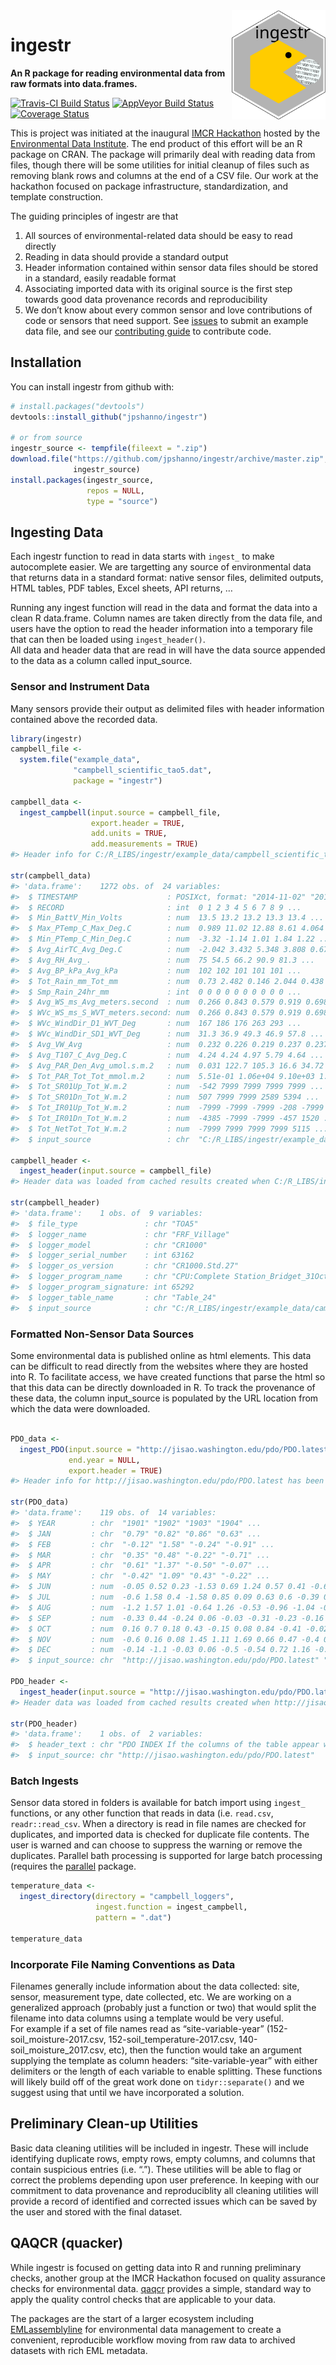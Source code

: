 
<!-- README.md is generated from README.Rmd. Please edit that file -->

<img src="inst/img/logo_ingestr.svg" align="right" width=150px>

# ingestr

**An R package for reading environmental data from raw formats into
data.frames.**

[![Travis-CI Build
Status](https://travis-ci.org/jpshanno/ingestr.svg?branch=master)](https://travis-ci.org/jpshanno/ingestr)
[![AppVeyor Build
Status](https://ci.appveyor.com/api/projects/status/github/jpshanno/ingestr?branch=master&svg=true)](https://ci.appveyor.com/project/jpshanno/ingestr)
[![Coverage
Status](https://img.shields.io/codecov/c/github/jpshanno/ingestr/master.svg)](https://codecov.io/github/jpshanno/ingestr?branch=master)

This is project was initiated at the inaugural [IMCR
Hackathon](https://github.com/IMCR-Hackathon/HackathonCentral) hosted by
the [Environmental Data
Institute](https://environmentaldatainitiative.org/). The end product of
this effort will be an R package on CRAN. The package will primarily
deal with reading data from files, though there will be some utilities
for initial cleanup of files such as removing blank rows and columns at
the end of a CSV file. Our work at the hackathon focused on package
infrastructure, standardization, and template construction.

The guiding principles of ingestr are that

1.  All sources of environmental-related data should be easy to read
    directly
2.  Reading in data should provide a standard output
3.  Header information contained within sensor data files should be
    stored in a standard, easily readable format
4.  Associating imported data with its original source is the first step
    towards good data provenance records and reproducibility
5.  We don’t know about every common sensor and love contributions of
    code or sensors that need support. See
    [issues](https://github.com/jpshanno/ingestr/issues) to submit an
    example data file, and see our [contributing
    guide](https://github.com/jpshanno/ingestr/blob/master/CONTRIBUTING.md)
    to contribute code.

## Installation

You can install ingestr from github with:

``` r
# install.packages("devtools")
devtools::install_github("jpshanno/ingestr")

# or from source
ingestr_source <- tempfile(fileext = ".zip")
download.file("https://github.com/jpshanno/ingestr/archive/master.zip",
              ingestr_source)
install.packages(ingestr_source, 
                 repos = NULL,
                 type = "source")
```

## Ingesting Data

Each ingestr function to read in data starts with `ingest_` to make
autocomplete easier. We are targetting any source of environmental data
that returns data in a standard format: native sensor files, delimited
outputs, HTML tables, PDF tables, Excel sheets, API returns, …

Running any ingest function will read in the data and format the data
into a clean R data.frame. Column names are taken directly from the data
file, and users have the option to read the header information into a
temporary file that can then be loaded using `ingest_header()`.  
All data and header data that are read in will have the data source
appended to the data as a column called input\_source.

### Sensor and Instrument Data

Many sensors provide their output as delimited files with header
information contained above the recorded data.

``` r
library(ingestr)
campbell_file <- 
  system.file("example_data",
              "campbell_scientific_tao5.dat",
              package = "ingestr")

campbell_data <- 
  ingest_campbell(input.source = campbell_file,
                  export.header = TRUE,
                  add.units = TRUE,
                  add.measurements = TRUE)
#> Header info for C:/R_LIBS/ingestr/example_data/campbell_scientific_tao5.dat has been saved to a temporary file. Run ingest_header('C:/R_LIBS/ingestr/example_data/campbell_scientific_tao5.dat') to load the header data.

str(campbell_data)
#> 'data.frame':    1272 obs. of  24 variables:
#>  $ TIMESTAMP                    : POSIXct, format: "2014-11-02" "2014-11-03" ...
#>  $ RECORD                       : int  0 1 2 3 4 5 6 7 8 9 ...
#>  $ Min_BattV_Min_Volts          : num  13.5 13.2 13.2 13.3 13.4 ...
#>  $ Max_PTemp_C_Max_Deg.C        : num  0.989 11.02 12.88 8.61 4.064 ...
#>  $ Min_PTemp_C_Min_Deg.C        : num  -3.32 -1.14 1.01 1.84 1.22 ...
#>  $ Avg_AirTC_Avg_Deg.C          : num  -2.042 3.432 5.348 3.808 0.677 ...
#>  $ Avg_RH_Avg_.                 : num  75 54.5 66.2 90.9 81.3 ...
#>  $ Avg_BP_kPa_Avg_kPa           : num  102 102 101 101 101 ...
#>  $ Tot_Rain_mm_Tot_mm           : num  0.73 2.482 0.146 2.044 0.438 ...
#>  $ Smp_Rain_24hr_mm             : int  0 0 0 0 0 0 0 0 0 0 ...
#>  $ Avg_WS_ms_Avg_meters.second  : num  0.266 0.843 0.579 0.919 0.698 ...
#>  $ WVc_WS_ms_S_WVT_meters.second: num  0.266 0.843 0.579 0.919 0.698 ...
#>  $ WVc_WindDir_D1_WVT_Deg       : num  167 186 176 263 293 ...
#>  $ WVc_WindDir_SD1_WVT_Deg      : num  31.3 36.9 49.3 46.9 57.8 ...
#>  $ Avg_VW_Avg                   : num  0.232 0.226 0.219 0.237 0.237 0.226 0.221 0.229 0.228 0.223 ...
#>  $ Avg_T107_C_Avg_Deg.C         : num  4.24 4.24 4.97 5.79 4.64 ...
#>  $ Avg_PAR_Den_Avg_umol.s.m.2   : num  0.031 122.7 105.3 16.6 34.72 ...
#>  $ Tot_PAR_Tot_Tot_mmol.m.2     : num  5.51e-01 1.06e+04 9.10e+03 1.43e+03 3.00e+03 ...
#>  $ Tot_SR01Up_Tot_W.m.2         : num  -542 7999 7999 7999 7999 ...
#>  $ Tot_SR01Dn_Tot_W.m.2         : num  507 7999 7999 2589 5394 ...
#>  $ Tot_IR01Up_Tot_W.m.2         : num  -7999 -7999 -7999 -208 -7999 ...
#>  $ Tot_IR01Dn_Tot_W.m.2         : num  -4385 -7999 -7999 -457 1520 ...
#>  $ Tot_NetTot_Tot_W.m.2         : num  -7999 7999 7999 7999 5115 ...
#>  $ input_source                 : chr  "C:/R_LIBS/ingestr/example_data/campbell_scientific_tao5.dat" "C:/R_LIBS/ingestr/example_data/campbell_scientific_tao5.dat" "C:/R_LIBS/ingestr/example_data/campbell_scientific_tao5.dat" "C:/R_LIBS/ingestr/example_data/campbell_scientific_tao5.dat" ...

campbell_header <- 
  ingest_header(input.source = campbell_file)
#> Header data was loaded from cached results created when C:/R_LIBS/ingestr/example_data/campbell_scientific_tao5.dat was ingested previously in this R session.

str(campbell_header)
#> 'data.frame':    1 obs. of  9 variables:
#>  $ file_type               : chr "TOA5"
#>  $ logger_name             : chr "FRF_Village"
#>  $ logger_model            : chr "CR1000"
#>  $ logger_serial_number    : int 63162
#>  $ logger_os_version       : chr "CR1000.Std.27"
#>  $ logger_program_name     : chr "CPU:Complete Station_Bridget_31Oct2014.cr1"
#>  $ logger_program_signature: int 65292
#>  $ logger_table_name       : chr "Table_24"
#>  $ input_source            : chr "C:/R_LIBS/ingestr/example_data/campbell_scientific_tao5.dat"
```

### Formatted Non-Sensor Data Sources

Some environmental data is published online as html elements. This data
can be difficult to read directly from the websites where they are
hosted into R. To facilitate access, we have created functions that
parse the html so that this data can be directly downloaded in R. To
track the provenance of these data, the column input\_source is
populated by the URL location from which the data were downloaded.

``` r

PDO_data <- 
  ingest_PDO(input.source = "http://jisao.washington.edu/pdo/PDO.latest",  
             end.year = NULL,
             export.header = TRUE)
#> Header info for http://jisao.washington.edu/pdo/PDO.latest has been saved to a temporary file. Run ingest_header('http://jisao.washington.edu/pdo/PDO.latest') to load the header data.

str(PDO_data)
#> 'data.frame':    119 obs. of  14 variables:
#>  $ YEAR        : chr  "1901" "1902" "1903" "1904" ...
#>  $ JAN         : chr  "0.79" "0.82" "0.86" "0.63" ...
#>  $ FEB         : chr  "-0.12" "1.58" "-0.24" "-0.91" ...
#>  $ MAR         : chr  "0.35" "0.48" "-0.22" "-0.71" ...
#>  $ APR         : chr  "0.61" "1.37" "-0.50" "-0.07" ...
#>  $ MAY         : chr  "-0.42" "1.09" "0.43" "-0.22" ...
#>  $ JUN         : num  -0.05 0.52 0.23 -1.53 0.69 1.24 0.57 0.41 -0.64 -0.28 ...
#>  $ JUL         : num  -0.6 1.58 0.4 -1.58 0.85 0.09 0.63 0.6 -0.39 0.03 ...
#>  $ AUG         : num  -1.2 1.57 1.01 -0.64 1.26 -0.53 -0.96 -1.04 -0.68 -0.06 ...
#>  $ SEP         : num  -0.33 0.44 -0.24 0.06 -0.03 -0.31 -0.23 -0.16 -0.89 0.4 ...
#>  $ OCT         : num  0.16 0.7 0.18 0.43 -0.15 0.08 0.84 -0.41 -0.02 -0.66 ...
#>  $ NOV         : num  -0.6 0.16 0.08 1.45 1.11 1.69 0.66 0.47 -0.4 0.02 ...
#>  $ DEC         : num  -0.14 -1.1 -0.03 0.06 -0.5 -0.54 0.72 1.16 -0.01 0.84 ...
#>  $ input_source: chr  "http://jisao.washington.edu/pdo/PDO.latest" "http://jisao.washington.edu/pdo/PDO.latest" "http://jisao.washington.edu/pdo/PDO.latest" "http://jisao.washington.edu/pdo/PDO.latest" ...

PDO_header <- 
  ingest_header(input.source = "http://jisao.washington.edu/pdo/PDO.latest")
#> Header data was loaded from cached results created when http://jisao.washington.edu/pdo/PDO.latest was ingested previously in this R session.

str(PDO_header)
#> 'data.frame':    1 obs. of  2 variables:
#>  $ header_text : chr "PDO INDEX If the columns of the table appear without formatting on your browser, use http://research.jisao.wash"| __truncated__
#>  $ input_source: chr "http://jisao.washington.edu/pdo/PDO.latest"
```

### Batch Ingests

Sensor data stored in folders is available for batch import using
`ingest_` functions, or any other function that reads in data (i.e.
`read.csv`, `readr::read_csv`. When a directory is read in file names
are checked for duplicates, and imported data is checked for duplicate
file contents. The user is warned and can choose to suppress the warning
or remove the duplicates. Parallel bath processing is supported for
large batch processing (requires the
[parallel](https://stat.ethz.ch/R-manual/R-devel/library/parallel/doc/parallel.pdf)
package.

``` r
temperature_data <- 
  ingest_directory(directory = "campbell_loggers",
                   ingest.function = ingest_campbell,
                   pattern = ".dat")

temperature_data
```

### Incorporate File Naming Conventions as Data

Filenames generally include information about the data collected: site,
sensor, measurement type, date collected, etc. We are working on a
generalized approach (probably just a function or two) that would split
the filename into data columns using a template would be very useful.  
For example if a set of file names read as “site-variable-year”
(152-soil\_moisture-2017.csv, 152-soil\_temperature-2017.csv,
140-soil\_moisture\_2017.csv, etc), then the function would take an
argument supplying the template as column headers: “site-variable-year”
with either delimiters or the length of each variable to enable
splitting. These functions will likely build off of the great work done
on `tidyr::separate()` and we suggest using that until we have
incorporated a solution.

## Preliminary Clean-up Utilities

Basic data cleaning utilities will be included in ingestr. These will
include identifying duplicate rows, empty rows, empty columns, and
columns that contain suspicious entries (i.e. “.”). These utilities will
be able to flag or correct the problems depending upon user preference.
In keeping with our commitment to data provenance and reproduciblity all
cleaning utilities will provide a record of identified and corrected
issues which can be saved by the user and stored with the final dataset.

## QAQCR (quacker)

While ingestr is focused on getting data into R and running preliminary
checks, another group at the IMCR Hackathon focused on quality assurance
checks for environmental data.
[qaqcr](https://github.com/IMCR-Hackathon/qaqc_tools) provides a simple,
standard way to apply the quality control checks that are applicable to
your data.

The packages are the start of a larger ecosystem including
[EMLassemblyline](https://github.com/EDIorg/EMLassemblyline) for
environmental data management to create a convenient, reproducible
workflow moving from raw data to archived datasets with rich EML
metadata.

